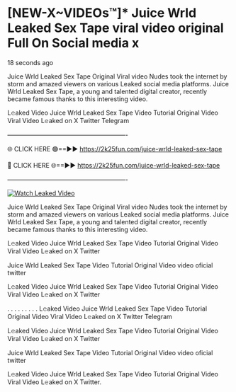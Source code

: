 # [NEW-X~VIDEOs™]* Juice Wrld Leaked Sex Tape viral video original Full On Social media x

18 seconds ago

Juice Wrld Leaked Sex Tape Original Viral video Nudes took the internet by storm and amazed viewers on various Leaked social media platforms. Juice Wrld Leaked Sex Tape, a young and talented digital creator, recently became famous thanks to this interesting video.

L𝚎aked Video Juice Wrld Leaked Sex Tape Video Tutorial Original Video Viral Video L𝚎aked on X Twitter Telegram

———————————————————-

🌐 CLICK HERE 🟢==►► https://2k25fun.com/juice-wrld-leaked-sex-tape

🔴 CLICK HERE 🌐==►► https://2k25fun.com/juice-wrld-leaked-sex-tape

———————————————————-

[![Watch Leaked Video](https://miro.medium.com/v2/resize:fit:828/format:webp/1*cilzJN44JGOrTw9NJCrNHA.gif "Watch Leaked Video")](https://2k25fun.com/juice-wrld-leaked-sex-tape)

Juice Wrld Leaked Sex Tape Original Viral video Nudes took the internet by storm and amazed viewers on various Leaked social media platforms. Juice Wrld Leaked Sex Tape, a young and talented digital creator, recently became famous thanks to this interesting video.

L𝚎aked Video Juice Wrld Leaked Sex Tape Video Tutorial Original Video Viral Video L𝚎aked on X Twitter

Juice Wrld Leaked Sex Tape Video Tutorial Original Video video oficial twitter

L𝚎aked Video Juice Wrld Leaked Sex Tape Video Tutorial Original Video Viral Video L𝚎aked on X Twitter

. . . . . . . . . L𝚎aked Video Juice Wrld Leaked Sex Tape Video Tutorial Original Video Viral Video L𝚎aked on X Twitter Telegram

L𝚎aked Video Juice Wrld Leaked Sex Tape Video Tutorial Original Video Viral Video L𝚎aked on X Twitter

Juice Wrld Leaked Sex Tape Video Tutorial Original Video video oficial twitter

L𝚎aked Video Juice Wrld Leaked Sex Tape Video Tutorial Original Video Viral Video L𝚎aked on X Twitter.